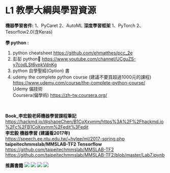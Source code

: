 # L1 教學大綱與學習資源 
**機器學習套件:**
1、PyCaret 2、AutoML
**深度學習框架**
1、PyTorch 2、Tesorflow2.0(含Keras)

**學 python :**
1. python cheatsheet https://github.com/ehmatthes/pcc_2e
2. 彭彭 python    https://www.youtube.com/channel/UCguZS-y7codLSt6vpkVdnKg
3. python 自學聖經(Option) 書
4. udemy the complete python course (建議不要買超過1000元的課程)
    https://www.udemy.com/course/the-complete-python-course/<br>
    Udemy 偏技術<br>
    Coursera(偏學術) https://zh-tw.coursera.org/<br>
<br>

**Book_李宏毅老師機器學習課程筆記**<br>
https://hackmd.io/@shaoeChen/B1CoXxvmm/https%3A%2F%2Fhackmd.io%2Fc%2FB1CoXxvmm%2Fedit%3Fedit<br>
**李宏毅 機器學習 (建議看2017年)**<br>
https://speech.ee.ntu.edu.tw/~hylee/ml/2017-spring.php<br>
**taipeitechmmslab/MMSLAB-TF2 Tensorflow**<br>
https://github.com/taipeitechmmslab/MMSLAB-TF2<br>
https://github.com/taipeitechmmslab/MMSLAB-TF2/blob/master/Lab7.ipynb<br>

**推薦書籍**
![](https://i.imgur.com/rnFkNwm.jpg)
![](https://i.imgur.com/R35Jk8L.jpg)
![](https://i.imgur.com/80ZP3qq.jpg)
![](https://i.imgur.com/Qmqtv1t.jpg)



